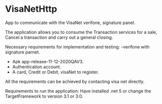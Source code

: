 # VisaNetHttp
App to communicate with the VisaNet verifone, signature panel.

The application allows you to consume the Transaction services for a sale, Cancel a transaction and carry out a general closing.

Necessary requirements for implementation and testing:
-verifone with signature parnet.
- Apk app-release-11-12-2020QAV3.
- Authentication account.
- A card, Credit or Debit, visaNet to register.

All the requirements can be achieved by contacting visa net directly.
 
Requirements to run the application:
Have installed .net 5 or change the TargetFramework to version 3.1 or 3.0.
